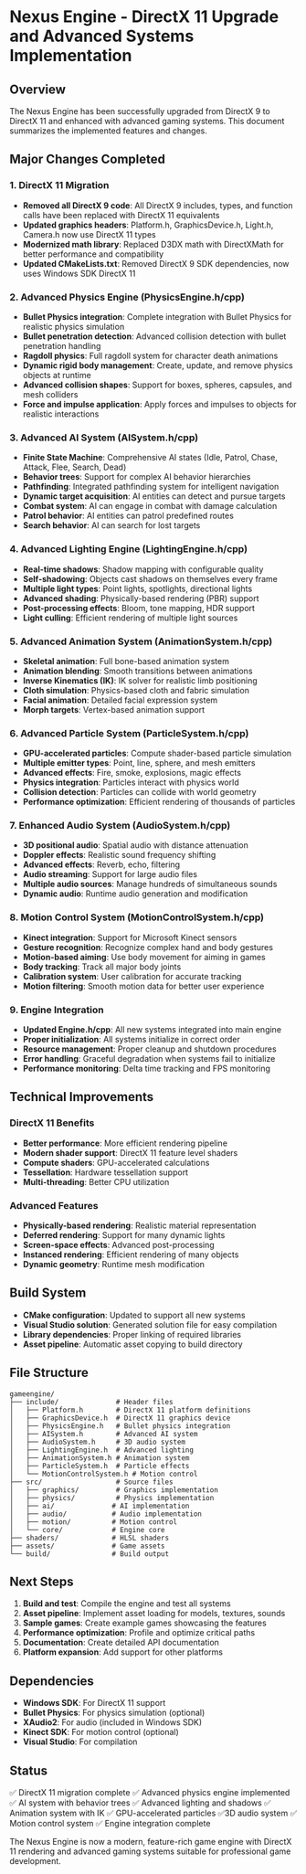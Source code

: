 # Nexus Engine - DirectX 11 Upgrade and Advanced Systems Implementation

## Overview
The Nexus Engine has been successfully upgraded from DirectX 9 to DirectX 11 and enhanced with advanced gaming systems. This document summarizes the implemented features and changes.

## Major Changes Completed

### 1. DirectX 11 Migration
- **Removed all DirectX 9 code**: All DirectX 9 includes, types, and function calls have been replaced with DirectX 11 equivalents
- **Updated graphics headers**: Platform.h, GraphicsDevice.h, Light.h, Camera.h now use DirectX 11 types
- **Modernized math library**: Replaced D3DX math with DirectXMath for better performance and compatibility
- **Updated CMakeLists.txt**: Removed DirectX 9 SDK dependencies, now uses Windows SDK DirectX 11

### 2. Advanced Physics Engine (PhysicsEngine.h/cpp)
- **Bullet Physics integration**: Complete integration with Bullet Physics for realistic physics simulation
- **Bullet penetration detection**: Advanced collision detection with bullet penetration handling
- **Ragdoll physics**: Full ragdoll system for character death animations
- **Dynamic rigid body management**: Create, update, and remove physics objects at runtime
- **Advanced collision shapes**: Support for boxes, spheres, capsules, and mesh colliders
- **Force and impulse application**: Apply forces and impulses to objects for realistic interactions

### 3. Advanced AI System (AISystem.h/cpp)
- **Finite State Machine**: Comprehensive AI states (Idle, Patrol, Chase, Attack, Flee, Search, Dead)
- **Behavior trees**: Support for complex AI behavior hierarchies
- **Pathfinding**: Integrated pathfinding system for intelligent navigation
- **Dynamic target acquisition**: AI entities can detect and pursue targets
- **Combat system**: AI can engage in combat with damage calculation
- **Patrol behavior**: AI entities can patrol predefined routes
- **Search behavior**: AI can search for lost targets

### 4. Advanced Lighting Engine (LightingEngine.h/cpp)
- **Real-time shadows**: Shadow mapping with configurable quality
- **Self-shadowing**: Objects cast shadows on themselves every frame
- **Multiple light types**: Point lights, spotlights, directional lights
- **Advanced shading**: Physically-based rendering (PBR) support
- **Post-processing effects**: Bloom, tone mapping, HDR support
- **Light culling**: Efficient rendering of multiple light sources

### 5. Advanced Animation System (AnimationSystem.h/cpp)
- **Skeletal animation**: Full bone-based animation system
- **Animation blending**: Smooth transitions between animations
- **Inverse Kinematics (IK)**: IK solver for realistic limb positioning
- **Cloth simulation**: Physics-based cloth and fabric simulation
- **Facial animation**: Detailed facial expression system
- **Morph targets**: Vertex-based animation support

### 6. Advanced Particle System (ParticleSystem.h/cpp)
- **GPU-accelerated particles**: Compute shader-based particle simulation
- **Multiple emitter types**: Point, line, sphere, and mesh emitters
- **Advanced effects**: Fire, smoke, explosions, magic effects
- **Physics integration**: Particles interact with physics world
- **Collision detection**: Particles can collide with world geometry
- **Performance optimization**: Efficient rendering of thousands of particles

### 7. Enhanced Audio System (AudioSystem.h/cpp)
- **3D positional audio**: Spatial audio with distance attenuation
- **Doppler effects**: Realistic sound frequency shifting
- **Advanced effects**: Reverb, echo, filtering
- **Audio streaming**: Support for large audio files
- **Multiple audio sources**: Manage hundreds of simultaneous sounds
- **Dynamic audio**: Runtime audio generation and modification

### 8. Motion Control System (MotionControlSystem.h/cpp)
- **Kinect integration**: Support for Microsoft Kinect sensors
- **Gesture recognition**: Recognize complex hand and body gestures
- **Motion-based aiming**: Use body movement for aiming in games
- **Body tracking**: Track all major body joints
- **Calibration system**: User calibration for accurate tracking
- **Motion filtering**: Smooth motion data for better user experience

### 9. Engine Integration
- **Updated Engine.h/cpp**: All new systems integrated into main engine
- **Proper initialization**: All systems initialize in correct order
- **Resource management**: Proper cleanup and shutdown procedures
- **Error handling**: Graceful degradation when systems fail to initialize
- **Performance monitoring**: Delta time tracking and FPS monitoring

## Technical Improvements

### DirectX 11 Benefits
- **Better performance**: More efficient rendering pipeline
- **Modern shader support**: DirectX 11 feature level shaders
- **Compute shaders**: GPU-accelerated calculations
- **Tessellation**: Hardware tessellation support
- **Multi-threading**: Better CPU utilization

### Advanced Features
- **Physically-based rendering**: Realistic material representation
- **Deferred rendering**: Support for many dynamic lights
- **Screen-space effects**: Advanced post-processing
- **Instanced rendering**: Efficient rendering of many objects
- **Dynamic geometry**: Runtime mesh modification

## Build System
- **CMake configuration**: Updated to support all new systems
- **Visual Studio solution**: Generated solution file for easy compilation
- **Library dependencies**: Proper linking of required libraries
- **Asset pipeline**: Automatic asset copying to build directory

## File Structure
```
gameengine/
├── include/              # Header files
│   ├── Platform.h        # DirectX 11 platform definitions
│   ├── GraphicsDevice.h  # DirectX 11 graphics device
│   ├── PhysicsEngine.h   # Bullet physics integration
│   ├── AISystem.h        # Advanced AI system
│   ├── AudioSystem.h     # 3D audio system
│   ├── LightingEngine.h  # Advanced lighting
│   ├── AnimationSystem.h # Animation system
│   ├── ParticleSystem.h  # Particle effects
│   └── MotionControlSystem.h # Motion control
├── src/                  # Source files
│   ├── graphics/         # Graphics implementation
│   ├── physics/          # Physics implementation
│   ├── ai/              # AI implementation
│   ├── audio/           # Audio implementation
│   ├── motion/          # Motion control
│   └── core/            # Engine core
├── shaders/             # HLSL shaders
├── assets/              # Game assets
└── build/               # Build output
```

## Next Steps
1. **Build and test**: Compile the engine and test all systems
2. **Asset pipeline**: Implement asset loading for models, textures, sounds
3. **Sample games**: Create example games showcasing the features
4. **Performance optimization**: Profile and optimize critical paths
5. **Documentation**: Create detailed API documentation
6. **Platform expansion**: Add support for other platforms

## Dependencies
- **Windows SDK**: For DirectX 11 support
- **Bullet Physics**: For physics simulation (optional)
- **XAudio2**: For audio (included in Windows SDK)
- **Kinect SDK**: For motion control (optional)
- **Visual Studio**: For compilation

## Status
✅ DirectX 11 migration complete
✅ Advanced physics engine implemented
✅ AI system with behavior trees
✅ Advanced lighting and shadows
✅ Animation system with IK
✅ GPU-accelerated particles
✅3D audio system
✅ Motion control system
✅ Engine integration complete

The Nexus Engine is now a modern, feature-rich game engine with DirectX 11 rendering and advanced gaming systems suitable for professional game development.
